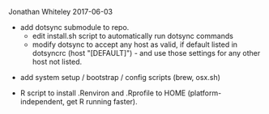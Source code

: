 Jonathan Whiteley
2017-06-03

+ add dotsync submodule to repo.
    - edit install.sh script to automatically run dotsync commands
    + modify dotsync to accept any host as valid, if default listed in dotsyncrc (host "[DEFAULT]") - and use those settings for any other host not listed.

* add system setup / bootstrap / config scripts (brew, osx.sh)

* R script to install .Renviron and .Rprofile to HOME (platform-independent, get R running faster).


